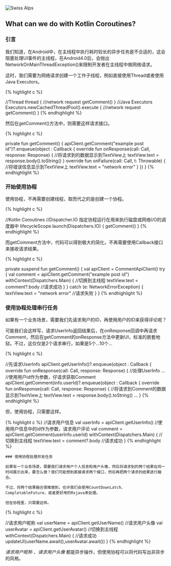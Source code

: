 ![Swiss Alps](https://user-images.githubusercontent.com/4943215/55412536-edbba180-5567-11e9-9c70-6d33bca3f8ed.jpg)

## What can we do with Kotlin Coroutines?

### 引言

我们知道，在Android中，在主线程中执行耗时较长的异步任务是不合适的，这会阻塞处理UI事件的主线程，在Android4.0后，会抛出NetworkOnMainThreadException()来限制开发者在主线程中做网络请求。

这时，我们需要为网络请求创建一个工作子线程，例如直接使用Thread或者使用Java Executors。

{% highlight c %}

//Thread    thread {        //network request        getComment()    }    //Java Executors    Executors.newCachedThreadPool().execute {        //network request        getComment()    }
{% endhighlight %}

然后在getComment()方法中，则需要这样请求接口。

{% highlight c %}

private fun getComment() {        apiClient.getComment("example post id")?.enqueue(object : Callback<CommentModel> {            override fun onResponse(call: Call<CommentModel>, response: Response<CommentModel>) {                //将请求到的数据显示到TextView上                textView.text = response.body().toString()            }            override fun onFailure(call: Call<CommentModel>, t: Throwable) {                //将错误信息显示到TextView上                textView.text = "network error"            }        })    }
{% endhighlight %}

### 开始使用协程

使用协程，不再需要创建线程，取而代之的是创建一个协程。

{% highlight c %}

//Kotlin Coroutines    //Dispatcher.IO 指定协程运行在用来执行磁盘或网络I/O的调度器中    lifecycleScope.launch(Dispatchers.IO) {        getComment()    }
{% endhighlight %}

而getComment方法中，代码可以得到极大的简化，不再需要使用Callback接口来接收请求结果。

{% highlight c %}

private suspend fun getComment() {        val apiClient = CommentApiClient()        try {            val comment = apiClient.getComment("example post id")            withContext(Dispatchers.Main) { //切换到主线程                textView.text = comment?.body //请求成功            }        } catch (e: NetworkErrorException) {            textView.text = "network error" //请求失败        }    }
{% endhighlight %}

### 使用协程处理串行任务

如果有一个业务场景，需要我们先请求用户的ID，再使用用户的ID来获得评论呢？

可能我们会这样写，请求UserInfo返回结果后，在onResponse回调中再请求Comment，然后在getComment的onResponse方法中更新UI，标准的嵌套地狱。不过，这仅仅是2个请求串行，如果是5个…10个…

{% highlight c %}

//先请求UserInfo    apiClient.getUserInfo()?.enqueue(object : Callback<UserInfo> {        override fun onResponse(call: Call<UserInfo>, response: Response<UserInfo>) {        //处理UserInfo        ...        //使用用户id作为参数，仔请求获取Comment        apiClient.getComment(info.userId)?.enqueue(object : Callback<CommentModel> {                         override fun onResponse(call: Call<CommentModel>, response: Response<CommentModel>) {             //将请求到Comment的数据显示到TextView上             textView.text = response.body().toString()        ...    }
{% endhighlight %}

但，使用协程，只需要这样。

{% highlight c %}
//请求用户信息    val userInfo = apiClient.getUserInfo()    //使用用户信息中的id作为参数，请求用户评论    val comment = apiClient.getComment(userInfo.userId)    withContext(Dispatchers.Main) { //切换到主线程        textView.text = comment?.body //请求成功    }
{% endhighlight %}

```
### 使用协程处理并发任务

如果有一个业务场景，需要我们请求用户个人信息和用户头像，然后将请求到的两个结果在同一时间展示出来，要怎么做？我们可能想到直接请求两个接口，然后再把两个请求的结果进行融合。

不过，将两个结果融合很难做到，也许我们会使用CountDownLatch、CompletableFuture，或者更好用的Rxjava来处理。

但在协程里，只需要这样。
```

{% highlight c %}

//请求用户昵称    val userName = apiClient.getUserName()    //请求用户头像    val userAvatar = apiClient.getUserAvatar()    //切换到主线程    withContext(Dispatchers.Main) {        //请求成功        updateUI(userName.await(),userAvatar.await())    }
{% endhighlight %}

*请求用户昵称* 、*请求用户头像* 都是异步操作，但使用协程可以将代码写出非异步的风格。

```

```

